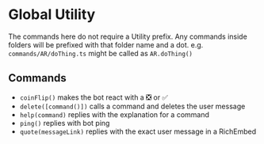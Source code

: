# Global Utility

The commands here do not require a Utility prefix.
Any commands inside folders will be prefixed with that folder name and a dot.
e.g. `commands/AR/doThing.ts` might be called as `AR.doThing()`

## Commands
* `coinFlip()` makes the bot react with a ❎ or ✅
* `delete([command()])` calls a command and deletes the user message
* `help(command)` replies with the explanation for a command
* `ping()` replies with bot ping
* `quote(messageLink)` replies with the exact user message in a RichEmbed